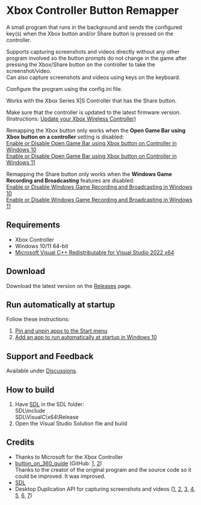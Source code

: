 # Xbox Controller Button Remapper

A small program that runs in the background and sends the configured key(s) when the Xbox button and/or Share button is pressed on the controller.

Supports capturing screenshots and videos directly without any other program involved so the button prompts do not change in the game after pressing the Xbox/Share button on the controller to take the screenshot/video.\
Can also capture screenshots and videos using keys on the keyboard.

Configure the program using the config.ini file.

Works with the Xbox Series X|S Controller that has the Share button.

Make sure that the controller is updated to the latest firmware version. (Instructions: [Update your Xbox Wireless Controller](https://support.xbox.com/en-US/help/hardware-network/controller/update-xbox-wireless-controller))

Remapping the Xbox button only works when the **Open Game Bar using Xbox button on a controller** setting is disabled:\
[Enable or Disable Open Game Bar using Xbox button on Controller in Windows 10](https://www.tenforums.com/tutorials/138967-enable-disable-open-xbox-game-bar-using-controller-windows-10-a.html)\
[Enable or Disable Open Game Bar using Xbox button on Controller in Windows 11](https://www.elevenforum.com/t/enable-or-disable-open-game-bar-using-xbox-button-on-controller-in-windows-11.4290/)

Remapping the Share button only works when the **Windows Game Recording and Broadcasting** features are disabled:\
[Enable or Disable Windows Game Recording and Broadcasting in Windows 10](https://www.tenforums.com/tutorials/51180-enable-disable-windows-game-recording-broadcasting-windows-10-a.html)\
[Enable or Disable Windows Game Recording and Broadcasting in Windows 11](https://www.elevenforum.com/t/enable-or-disable-game-recording-for-captures-in-windows-11.17611/)

## Requirements
- Xbox Controller
- Windows 10/11 64-bit
- [Microsoft Visual C++ Redistributable for Visual Studio 2022 x64](https://visualstudio.microsoft.com/downloads/#microsoft-visual-c-redistributable-for-visual-studio-2022)

## Download
Download the latest version on the [Releases](https://github.com/Adam777Z/xbox-controller-button-remapper/releases/latest) page.

## Run automatically at startup
Follow these instructions:
1. [Pin and unpin apps to the Start menu](https://support.microsoft.com/en-us/windows/pin-and-unpin-apps-to-the-start-menu-10c95188-5f75-bb6c-3fab-cfd678ac8476)
2. [Add an app to run automatically at startup in Windows 10](https://support.microsoft.com/en-us/windows/add-an-app-to-run-automatically-at-startup-in-windows-10-150da165-dcd9-7230-517b-cf3c295d89dd)

## Support and Feedback
Available under [Discussions](https://github.com/Adam777Z/xbox-controller-button-remapper/discussions).

## How to build
1. Have [SDL](https://github.com/libsdl-org/SDL) in the SDL folder:\
SDL\include\
SDL\VisualC\x64\Release
2. Open the Visual Studio Solution file and build

## Credits
- Thanks to Microsoft for the Xbox Controller
- [button_on_360_guide](https://www.reddit.com/r/emulation/comments/1goval/any_way_to_map_the_middle_xbox_360_button/camujj7/) (GitHub: [1](https://github.com/pinumbernumber/Xbox-360-Guide-Button-Remapper), [2](https://github.com/CautemocSg/xbox-360-guide-remapper))\
Thanks to the creator of the original program and the source code so it could be improved. It was improved.
- [SDL](https://github.com/libsdl-org/SDL)
- Desktop Duplication API for capturing screenshots and videos ([1](https://learn.microsoft.com/en-us/windows/win32/direct3ddxgi/desktop-dup-api), [2](https://github.com/microsoft/Windows-classic-samples/tree/main/Samples/DXGIDesktopDuplication), [3](https://github.com/microsoftarchive/msdn-code-gallery-microsoft/tree/master/Official%20Windows%20Platform%20Sample/DXGI%20desktop%20duplication%20sample), [4](https://www.codeproject.com/Tips/1116253/Desktop-Screen-Capture-on-Windows-via-Windows-Desk), [5](https://github.com/GERD0GDU/dxgi_desktop_capture), [6](https://github.com/WindowsNT/ScreenCapture), [7](https://www.codeproject.com/Articles/5256890/ScreenCapture-Single-Header-DirectX-Library-with-H))